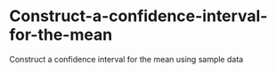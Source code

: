 # Construct-a-confidence-interval-for-the-mean
Construct a confidence interval for the mean using sample data
